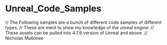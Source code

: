 # Unreal_Code_Samples
// The Following samples are a bunch of different code samples of different types. 
// These are ment to show my knowledge of the unreal engine. 
// These assets can be pulled into 4.7.6 version of Unreal and above. 
// Nicholas Mallonee 
